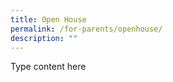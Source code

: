 ```yaml
---
title: Open House
permalink: /for-parents/openhouse/
description: ""
---
```









Type content here